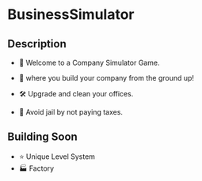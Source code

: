 # BusinessSimulator
## Description
- 💼 Welcome to a Company Simulator Game.
- 🌱 where you build your company from the ground up!

- 🛠️ Upgrade and clean your offices.
- 🚨 Avoid jail by not paying taxes.

## Building Soon
- ⭐ Unique Level System
- 🏭 Factory